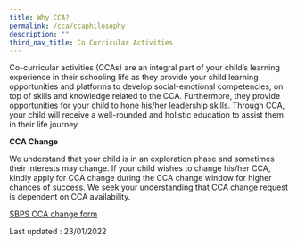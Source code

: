 ```yaml
---
title: Why CCA?
permalink: /cca/ccaphilosophy
description: ""
third_nav_title: Co Curricular Activities
---
```



Co-curricular activities (CCAs) are an integral part of your child’s learning experience in their schooling life as they provide your child learning opportunities and platforms to develop social-emotional competencies, on top of skills and knowledge related to the CCA. Furthermore, they provide opportunities for your child to hone his/her leadership skills. Through CCA, your child will receive a well-rounded and holistic education to assist them in their life journey.

**CCA Change**

We understand that your child is in an exploration phase and sometimes their interests may change. If your child wishes to change his/her CCA, kindly apply for CCA change during the CCA change window for higher chances of success. We seek your understanding that CCA change request is dependent on CCA availability.

[SBPS CCA change form](https://forms.gle/tdRBGjDJx2hv7rUu5)

Last updated : 23/01/2022
